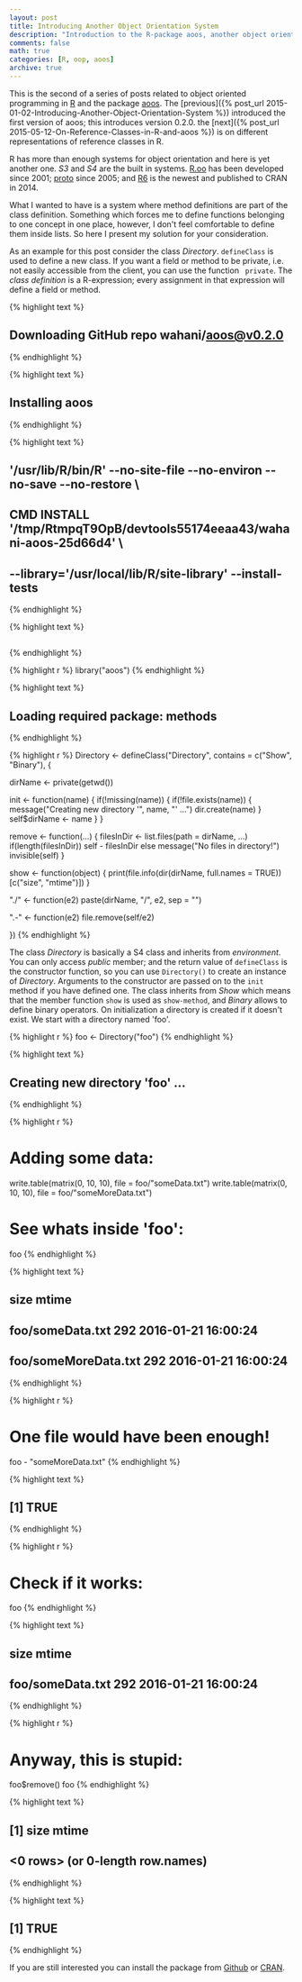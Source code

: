 ```yaml
---
layout: post
title: Introducing Another Object Orientation System
description: "Introduction to the R-package aoos, another object orientation system in R - v0.2.0."
comments: false
math: true
categories: [R, oop, aoos]
archive: true
---
```


This is the second of a series of posts related to object oriented programming
in [R](https://cran.r-project.org/) and the package
[aoos](https://cran.r-project.org/package=aoos). The [previous]({% post_url 2015-01-02-Introducing-Another-Object-Orientation-System %}) introduced the
first version of aoos; this introduces version 0.2.0. the [next]({% post_url 2015-05-12-On-Reference-Classes-in-R-and-aoos %}) is on different
representations of reference classes in R.

R has more than enough systems for object orientation and here is yet another one. *S3* and *S4* are the built in systems. [R.oo](http://cran.r-project.org/web/packages/R.oo/index.html) has been developed since 2001; [proto](http://cran.r-project.org/web/packages/proto/index.html) since 2005; and [R6](http://cran.r-project.org/web/packages/R6/index.html) is the newest and published to CRAN in 2014.

What I wanted to have is a system where method definitions are part of the class definition. Something which forces me to define functions belonging to one concept in one place, however, I don't feel comfortable to define them inside lists. So here I present my solution for your consideration.

As an example for this post consider the class *Directory*. `defineClass` is used to define a new class. If you want a field or method to be private, i.e. not easily accessible from the client, you can use the function ` private`. The *class definition* is a R-expression; every assignment in that expression will define a field or method.


{% highlight text %}
## Downloading GitHub repo wahani/aoos@v0.2.0
{% endhighlight %}



{% highlight text %}
## Installing aoos
{% endhighlight %}



{% highlight text %}
## '/usr/lib/R/bin/R' --no-site-file --no-environ --no-save --no-restore  \
##   CMD INSTALL '/tmp/RtmpqT9OpB/devtools55174eeaa43/wahani-aoos-25d66d4'  \
##   --library='/usr/local/lib/R/site-library' --install-tests
{% endhighlight %}



{% highlight text %}
## 
{% endhighlight %}


{% highlight r %}
library("aoos")
{% endhighlight %}



{% highlight text %}
## Loading required package: methods
{% endhighlight %}



{% highlight r %}
Directory <- defineClass("Directory", contains = c("Show", "Binary"), {

  dirName <- private(getwd())

  init <- function(name) {
    if(!missing(name)) {
      if(!file.exists(name)) {
        message("Creating new directory '", name, "' ...")
        dir.create(name)
        }
       self$dirName <- name
    }
  }

  remove <- function(...) {
    filesInDir <- list.files(path = dirName, ...)
    if(length(filesInDir)) self - filesInDir else message("No files in directory!")
    invisible(self)
  }

  show <- function(object) {
    print(file.info(dir(dirName, full.names = TRUE))[c("size", "mtime")])
    }

  "./" <- function(e2) paste(dirName, "/", e2, sep = "")

  ".-" <- function(e2) file.remove(self/e2)

})
{% endhighlight %}

The class *Directory* is basically a S4 class and inherits from *environment*. You can only access *public* member; and the return value of `defineClass` is the constructor function, so you can use `Directory()` to create an instance of *Directory*. Arguments to the constructor are passed on to the `init` method if you have defined one. The class inherits from *Show* which means that the member function `show` is used as `show-method`, and *Binary* allows to define binary operators. On initialization a directory is created if it doesn't exist. We start with a directory named 'foo'.


{% highlight r %}
foo <- Directory("foo")
{% endhighlight %}



{% highlight text %}
## Creating new directory 'foo' ...
{% endhighlight %}



{% highlight r %}
# Adding some data:
write.table(matrix(0, 10, 10), file = foo/"someData.txt")
write.table(matrix(0, 10, 10), file = foo/"someMoreData.txt")

# See whats inside 'foo':
foo
{% endhighlight %}



{% highlight text %}
##                      size               mtime
## foo/someData.txt      292 2016-01-21 16:00:24
## foo/someMoreData.txt  292 2016-01-21 16:00:24
{% endhighlight %}



{% highlight r %}
# One file would have been enough!
foo - "someMoreData.txt"
{% endhighlight %}



{% highlight text %}
## [1] TRUE
{% endhighlight %}



{% highlight r %}
# Check if it works:
foo
{% endhighlight %}



{% highlight text %}
##                  size               mtime
## foo/someData.txt  292 2016-01-21 16:00:24
{% endhighlight %}



{% highlight r %}
# Anyway, this is stupid:
foo$remove()
foo
{% endhighlight %}



{% highlight text %}
## [1] size  mtime
## <0 rows> (or 0-length row.names)
{% endhighlight %}


{% highlight text %}
## [1] TRUE
{% endhighlight %}

If you are still interested you can install the package from [Github](https://github.com/wahani/aoos) or [CRAN](https://cran.r-project.org/package=aoos).
